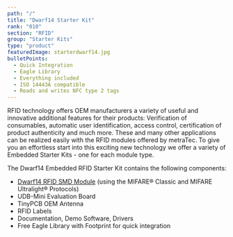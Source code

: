```yaml
---
path: "/"
title: "Dwarf14 Starter Kit"
rank: "010"
section: "RFID"
group: "Starter Kits"
type: "product"
featuredImage: starterdwarf14.jpg
bulletPoints:
  - Quick Integration
  - Eagle Library 
  - Everything included
  - ISO 14443A compatible
  - Reads and writes NFC type 2 tags
---
```

RFID technology offers OEM manufacturers a variety of useful and innovative additional features for their products: Verification of consumables, automatic user identification, access control, certification of product authenticity and much more. These and many other applications can be realized easily with the RFID modules offered by metraTec. To give you an effortless start into this exciting new technology we offer a variety of Embedded Starter Kits - one for each module type.

The Dwarf14 Embedded RFID Starter Kit contains the following components:  

* [Dwarf14 RFID SMD Module](<https://www.metratec.com/en/products/rfid/modules/dwarf14-hf/>) (using the MIFARE® Classic and MIFARE Ultralight® Protocols)
* UDB-Mini Evaluation Board
* TinyPCB OEM Antenna
* RFID Labels
* Documentation, Demo Software, Drivers
* Free Eagle Library with Footprint for quick integration
